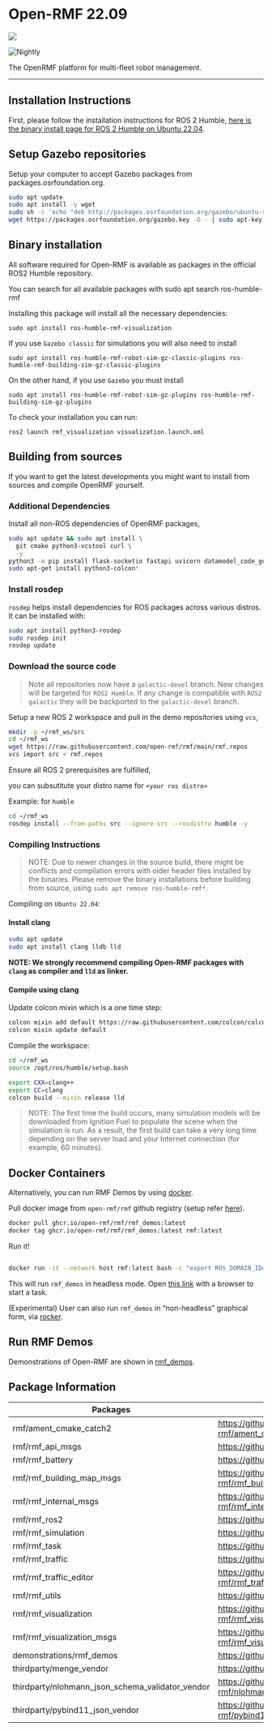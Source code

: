 # Open-RMF 22.09

![](https://github.com/open-rmf/rmf/workflows/build/badge.svg)

![Nightly](https://github.com/open-rmf/rmf/workflows/nightly/badge.svg)

The OpenRMF platform for multi-fleet robot management.

---

## Installation Instructions

First, please follow the installation instructions for ROS 2 Humble,
[here is the binary install page for ROS 2 Humble on Ubuntu 22.04](https://docs.ros.org/en/humble/Installation/Ubuntu-Install-Debians.html).

## Setup Gazebo repositories

Setup your computer to accept Gazebo packages from packages.osrfoundation.org.

```bash
sudo apt update
sudo apt install -y wget
sudo sh -c 'echo "deb http://packages.osrfoundation.org/gazebo/ubuntu-stable `lsb_release -cs` main" > /etc/apt/sources.list.d/gazebo-stable.list'
wget https://packages.osrfoundation.org/gazebo.key -O - | sudo apt-key add -
```

## Binary installation

All software required for Open-RMF is available as packages in the official ROS2 Humble repository.

You can search for all available packages with 
sudo apt search ros-humble-rmf

Installing this package will install all the necessary dependencies:
```shell
sudo apt install ros-humble-rmf-visualization 
```

If you use `Gazebo classic` for simulations you will also need to install
```shell
sudo apt install ros-humble-rmf-robot-sim-gz-classic-plugins ros-humble-rmf-building-sim-gz-classic-plugins
```

On the other hand, if you use `Gazebo` you must install
```shell
sudo apt install ros-humble-rmf-robot-sim-gz-plugins ros-humble-rmf-building-sim-gz-plugins
```

To check your installation you can run:
```shell
ros2 launch rmf_visualization visualization.launch.xml
```

## Building from sources

If you want to get the latest developments you might want to install from sources and compile OpenRMF yourself.

### Additional Dependencies

Install all non-ROS dependencies of OpenRMF packages,

```bash
sudo apt update && sudo apt install \
  git cmake python3-vcstool curl \
  -y
python3 -m pip install flask-socketio fastapi uvicorn datamodel_code_generator
sudo apt-get install python3-colcon*
```

### Install rosdep

`rosdep` helps install dependencies for ROS packages across various distros. It can be installed with:

```bash
sudo apt install python3-rosdep
sudo rosdep init
rosdep update
```

### Download the source code

> Note all repositories now have a `galactic-devel` branch. New changes will be targeted for `ROS2 Humble`. If any change is compatible with `ROS2 galactic` they will be backported to the `galactic-devel` branch.

Setup a new ROS 2 workspace and pull in the demo repositories using `vcs`,

```bash
mkdir -p ~/rmf_ws/src
cd ~/rmf_ws
wget https://raw.githubusercontent.com/open-rmf/rmf/main/rmf.repos
vcs import src < rmf.repos
```

Ensure all ROS 2 prerequisites are fulfilled,

you can subsutitute your distro name for `<your ros distro>`

Example:
for `humble`

```bash
cd ~/rmf_ws
rosdep install --from-paths src --ignore-src --rosdistro humble -y
```

### Compiling Instructions

> NOTE: Due to newer changes in the source build, there might be conflicts and compilation errors with older header files installed by the binaries. Please remove the binary installations before building from source, using `sudo apt remove ros-humble-rmf*`.

Compiling on `Ubuntu 22.04`:

#### Install clang

```bash
sudo apt update
sudo apt install clang lldb lld
```

**NOTE: We strongly recommend compiling Open-RMF packages with `clang` as compiler and `lld` as linker.**

#### Compile using clang

Update colcon mixin which is a one time step:

```bash
colcon mixin add default https://raw.githubusercontent.com/colcon/colcon-mixin-repository/master/index.yaml
colcon mixin update default
```

Compile the workspace:

```bash
cd ~/rmf_ws
source /opt/ros/humble/setup.bash

export CXX=clang++
export CC=clang
colcon build --mixin release lld
```

> NOTE: The first time the build occurs, many simulation models will be downloaded from Ignition Fuel to populate the scene when the simulation is run.
> As a result, the first build can take a very long time depending on the server load and your Internet connection (for example, 60 minutes).

## Docker Containers

Alternatively, you can run RMF Demos by using [docker](https://docs.docker.com/engine/install/ubuntu/).

Pull docker image from `open-rmf/rmf` github registry (setup refer [here](https://docs.github.com/en/free-pro-team@latest/packages/using-github-packages-with-your-projects-ecosystem/configuring-docker-for-use-with-github-packages#authenticating-with-a-personal-access-token)).

```bash
docker pull ghcr.io/open-rmf/rmf/rmf_demos:latest
docker tag ghcr.io/open-rmf/rmf/rmf_demos:latest rmf:latest
```

Run it!

```bash

docker run -it --network host rmf:latest bash -c "export ROS_DOMAIN_ID=9; ros2 launch rmf_demos_gz office.launch.xml headless:=1"
```

This will run `rmf_demos` in headless mode. Open [this link](https://open-rmf.github.io/rmf-panel-js/) with a browser to start a task.

(Experimental) User can also run `rmf_demos` in “non-headless” graphical form, via [rocker](https://github.com/osrf/rocker).

## Run RMF Demos

Demonstrations of Open-RMF are shown in [rmf_demos](https://github.com/open-rmf/rmf_demos/).

## Package Information

| Packages                                         | Github link                                                                   | Version |
|--------------------------------------------------|-------------------------------------------------------------------------------|---------|
| rmf/ament_cmake_catch2                           | https://github.com/open-rmf/ament_cmake_catch2/tree/humble                    | humble  |
| rmf/rmf_api_msgs                                 | https://github.com/open-rmf/rmf_api_msgs/tree/humble                          | humble  |
| rmf/rmf_battery                                  | https://github.com/open-rmf/rmf_battery/tree/humble                           | humble  |
| rmf/rmf_building_map_msgs                        | https://github.com/open-rmf/rmf_building_map_msgs/tree/humble                 | humble  |
| rmf/rmf_internal_msgs                            | https://github.com/open-rmf/rmf_internal_msgs/tree/humble                     | humble  |
| rmf/rmf_ros2                                     | https://github.com/open-rmf/rmf_ros2/tree/humble                              | humble  |
| rmf/rmf_simulation                               | https://github.com/open-rmf/rmf_simulation/tree/humble                        | humble  |
| rmf/rmf_task                                     | https://github.com/open-rmf/rmf_task/tree/humble                              | humble  |
| rmf/rmf_traffic                                  | https://github.com/open-rmf/rmf_traffic/tree/humble                           | humble  |
| rmf/rmf_traffic_editor                           | https://github.com/open-rmf/rmf_traffic_editor/tree/humble                    | humble  |
| rmf/rmf_utils                                    | https://github.com/open-rmf/rmf_utils/tree/humble                             | humble  |
| rmf/rmf_visualization                            | https://github.com/open-rmf/rmf_visualization/tree/humble                     | humble  |
| rmf/rmf_visualization_msgs                       | https://github.com/open-rmf/rmf_visualization_msgs/tree/humble                | humble  |
| demonstrations/rmf_demos                         | https://github.com/open-rmf/rmf_demos/tree/humble                             | humble  |
| thirdparty/menge_vendor                          | https://github.com/open-rmf/menge_vendor/tree/humble                          | humble  |
| thirdparty/nlohmann_json_schema_validator_vendor | https://github.com/open-rmf/nlohmann_json_schema_validator_vendor/tree/humble | humble  |
| thirdparty/pybind11_json_vendor                  | https://github.com/open-rmf/pybind11_json_vendor/tree/humble                  | humble  |

